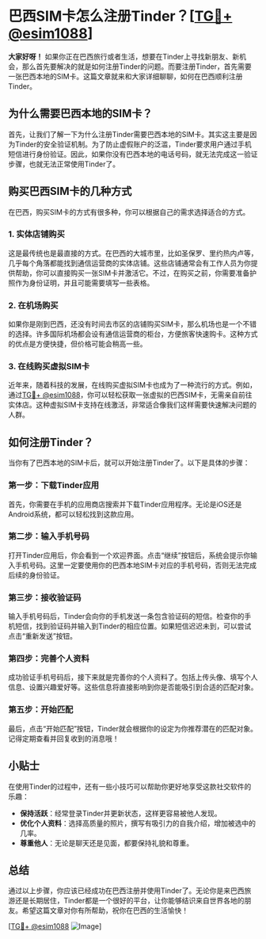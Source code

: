 # 巴西SIM卡怎么注册Tinder？[[TG💪+ @esim1088](https://t.me/s/esim1088)]

**大家好呀！** 如果你正在巴西旅行或者生活，想要在Tinder上寻找新朋友、新机会，那么首先要解决的就是如何注册Tinder的问题。而要注册Tinder，首先需要一张巴西本地的SIM卡。这篇文章就来和大家详细聊聊，如何在巴西顺利注册Tinder。

## 为什么需要巴西本地的SIM卡？

首先，让我们了解一下为什么注册Tinder需要巴西本地的SIM卡。其实这主要是因为Tinder的安全验证机制。为了防止虚假账户的泛滥，Tinder要求用户通过手机短信进行身份验证。因此，如果你没有巴西本地的电话号码，就无法完成这一验证步骤，也就无法正常使用Tinder了。

## 购买巴西SIM卡的几种方式

在巴西，购买SIM卡的方式有很多种，你可以根据自己的需求选择适合的方式。

### 1. 实体店铺购买

这是最传统也是最直接的方式。在巴西的大城市里，比如圣保罗、里约热内卢等，几乎每个角落都能找到通信运营商的实体店铺。这些店铺通常会有工作人员为你提供帮助，你可以直接购买一张SIM卡并激活它。不过，在购买之前，你需要准备护照作为身份证明，并且可能需要填写一些表格。

### 2. 在机场购买

如果你是刚到巴西，还没有时间去市区的店铺购买SIM卡，那么机场也是一个不错的选择。许多国际机场都会设有通信运营商的柜台，方便旅客快速购卡。这种方式的优点是方便快捷，但价格可能会稍高一些。

### 3. 在线购买虚拟SIM卡

近年来，随着科技的发展，在线购买虚拟SIM卡也成为了一种流行的方式。例如，通过[TG💪+ @esim1088](https://t.me/s/esim1088)，你可以轻松获取一张虚拟的巴西SIM卡，无需亲自前往实体店。这种虚拟SIM卡支持在线激活，非常适合像我们这样需要快速解决问题的人群。

## 如何注册Tinder？

当你有了巴西本地的SIM卡后，就可以开始注册Tinder了。以下是具体的步骤：

### 第一步：下载Tinder应用

首先，你需要在手机的应用商店搜索并下载Tinder应用程序。无论是iOS还是Android系统，都可以轻松找到这款应用。

### 第二步：输入手机号码

打开Tinder应用后，你会看到一个欢迎界面。点击“继续”按钮后，系统会提示你输入手机号码。这里一定要使用你的巴西本地SIM卡对应的手机号码，否则无法完成后续的身份验证。

### 第三步：接收验证码

输入手机号码后，Tinder会向你的手机发送一条包含验证码的短信。检查你的手机短信，找到验证码并输入到Tinder的相应位置。如果短信迟迟未到，可以尝试点击“重新发送”按钮。

### 第四步：完善个人资料

成功验证手机号码后，接下来就是完善你的个人资料了。包括上传头像、填写个人信息、设置兴趣爱好等。这些信息将直接影响到你是否能吸引到合适的匹配对象。

### 第五步：开始匹配

最后，点击“开始匹配”按钮，Tinder就会根据你的设定为你推荐潜在的匹配对象。记得定期查看并回复收到的消息哦！

## 小贴士

在使用Tinder的过程中，还有一些小技巧可以帮助你更好地享受这款社交软件的乐趣：

- **保持活跃**：经常登录Tinder并更新状态，这样更容易被他人发现。
- **优化个人资料**：选择高质量的照片，撰写有吸引力的自我介绍，增加被选中的几率。
- **尊重他人**：无论是聊天还是见面，都要保持礼貌和尊重。

## 总结

通过以上步骤，你应该已经成功在巴西注册并使用Tinder了。无论你是来巴西旅游还是长期居住，Tinder都是一个很好的平台，让你能够结识来自世界各地的朋友。希望这篇文章对你有所帮助，祝你在巴西的生活愉快！

[[TG💪+ @esim1088](https://t.me/s/esim1088) ![Image](https://i.postimg.cc/4NQfJmqS/Snipaste-2025-05-13-00-14-12.png)]